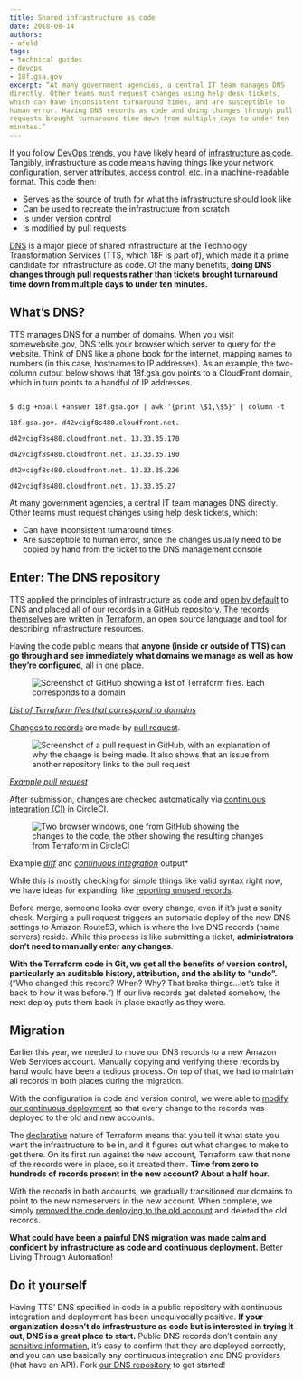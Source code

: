 ```yaml
---
title: Shared infrastructure as code
date: 2018-08-14
authors:
- afeld
tags:
- technical guides
- devops
- 18f.gsa.gov
excerpt: “At many government agencies, a central IT team manages DNS
directly. Other teams must request changes using help desk tickets,
which can have inconsistent turnaround times, and are susceptible to
human error. Having DNS records as code and doing changes through pull
requests brought turnaround time down from multiple days to under ten
minutes.”
---
```


If you follow [DevOps
trends](https://modularcontracting.18f.gov/devops/), you have likely
heard of [infrastructure as
code](https://docs.microsoft.com/en-us/azure/devops/what-is-infrastructure-as-code). Tangibly, infrastructure as code means having things like your network configuration, server attributes, access control, etc. in a machine-readable format. This code then:

- Serves as the source of truth for what the infrastructure should look like
- Can be used to recreate the infrastructure from scratch
- Is under version control
- Is modified by pull requests

[DNS](https://simple.wikipedia.org/wiki/Domain_Name_System) is a major
piece of shared infrastructure at the Technology Transformation Services
(TTS, which 18F is part of), which made it a prime candidate for
infrastructure as code. Of the many benefits, **doing DNS changes
through pull requests rather than tickets brought turnaround time down from multiple days to under ten minutes.**

## What’s DNS?

TTS manages DNS for a number of domains. When you visit somewebsite.gov,
DNS tells your browser which server to query for the website. Think of
DNS like a phone book for the internet, mapping names to numbers (in
this case, hostnames to IP addresses). As an example, the two-column
output below shows that 18f.gsa.gov points to a CloudFront domain, which
in turn points to a handful of IP addresses.

```

$ dig +noall +answer 18f.gsa.gov | awk '{print \$1,\$5}' | column -t

18f.gsa.gov. d42vcigf8s480.cloudfront.net.

d42vcigf8s480.cloudfront.net. 13.33.35.170

d42vcigf8s480.cloudfront.net. 13.33.35.190

d42vcigf8s480.cloudfront.net. 13.33.35.226

d42vcigf8s480.cloudfront.net. 13.33.35.27

```

At many government agencies, a central IT team manages DNS directly.
Other teams must request changes using help desk tickets, which:

- Can have inconsistent turnaround times
- Are susceptible to human error, since the changes usually need to be copied by hand from the ticket to the DNS management console

## Enter: The DNS repository

TTS applied the principles of infrastructure as code and [open by
default](https://18f.gsa.gov/open-source-policy/) to DNS and placed all
of our records in [a GitHub repository](https://github.com/18F/dns).
[The records
themselves](https://github.com/18F/dns/tree/master/terraform) are
written in [Terraform](https://www.terraform.io/), an open source
language and tool for describing infrastructure resources.

Having the code public means that **anyone (inside or outside of TTS)
can go through and see immediately what domains we manage as well as how
they’re configured**, all in one place.

<figure>
<img src="{{site.baseurl}}/assets/blog/dns-post/github-terraform-files.png" alt="Screenshot of GitHub showing a list of Terraform files. Each corresponds to a domain"/>
</figure>

[*List of Terraform files that correspond to
domains*](https://github.com/18F/dns/tree/master/terraform)

[Changes to records](https://github.com/18F/dns#making-changes) are
made by [pull
request](https://github.com/18F/dns/pulls?utf8=%E2%9C%93&q=is%3Apr).

<figure>
<img src="{{site.baseurl}}/assets/blog/dns-post/github-pull-request.png" alt="Screenshot of a pull request in GitHub, with an explanation of why the change is being made. It also shows that an issue from another repository links to the pull request"/>
</figure>

[*Example pull request*](https://github.com/18F/dns/pull/273)

After submission, changes are checked automatically via [continuous
integration
(CI)](https://docs.microsoft.com/en-us/azure/devops/what-is-continuous-integration) in CircleCI.

<figure>
<img src="{{site.baseurl}}/assets/blog/dns-post/changes-to-code.png" alt="Two browser windows, one from GitHub showing the changes to the code, the other showing the resulting changes from Terraform in
CircleCI"/>
</figure>

Example [*diff*](https://github.com/18F/dns/pull/267/files) and
[*continuous integration*](https://circleci.com/gh/18F/dns/483) output*

While this is mostly checking for simple things like valid syntax right now, we have ideas for expanding, like [reporting unused
records](https://github.com/18F/dns/issues/176).

Before merge, someone looks over every change, even if it’s just a
sanity check. Merging a pull request triggers an automatic deploy of the new DNS settings to Amazon Route53, which is where the live DNS records (name servers) reside. While this process is like submitting a ticket, **administrators don’t need to manually enter any changes**.

**With the Terraform code in Git, we get all the benefits of version
control, particularly an auditable history, attribution, and the ability to “undo”.** (“Who changed this record? When? Why? That broke
things...let’s take it back to how it was before.”) If our live records get deleted somehow, the next deploy puts them back in place exactly as they were.

## Migration

Earlier this year, we needed to move our DNS records to a new Amazon Web Services account. Manually copying and verifying these records by hand would have been a tedious process. On top of that, we had to maintain all records in both places during the migration.

With the configuration in code and version control, we were able to
[modify our continuous
deployment](https://github.com/18F/dns/pull/178) so that every change
to the records was deployed to the old and new accounts.

The
[declarative](https://tylermcginnis.com/imperative-vs-declarative-programming/)
nature of Terraform means that you tell it what state you want the
infrastructure to be in, and it figures out what changes to make to get there. On its first run against the new account, Terraform saw that none of the records were in place, so it created them. **Time from zero to hundreds of records present in the new account? About a half hour.**

With the records in both accounts, we gradually transitioned our domains to point to the new nameservers in the new account. When complete, we simply [removed the code deploying to the old
account](https://github.com/18F/dns/pull/214) and deleted the old
records.

**What could have been a painful DNS migration was made calm and
confident by infrastructure as code and continuous deployment.** Better Living Through Automation!

## Do it yourself

Having TTS’ DNS specified in code in a public repository with continuous integration and deployment has been unequivocally positive. **If your organization doesn’t do infrastructure as code but is interested in trying it out, DNS is a great place to start.** Public DNS records don’t contain any [sensitive
information](https://handbook.18f.gov/sensitive-information/), it’s
easy to confirm that they are deployed correctly, and you can use
basically any continuous integration and DNS providers (that have an
API). Fork [our DNS repository](https://github.com/18F/dns) to get
started!
